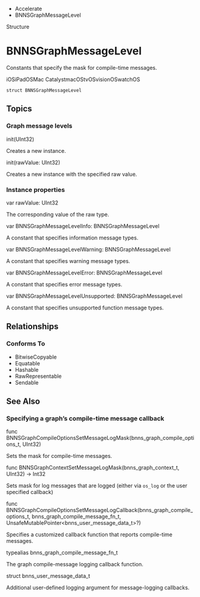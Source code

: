 

- Accelerate
-  BNNSGraphMessageLevel 

Structure

# BNNSGraphMessageLevel

Constants that specify the mask for compile-time messages.

iOSiPadOSMac CatalystmacOStvOSvisionOSwatchOS

``` source
struct BNNSGraphMessageLevel
```

## Topics

### Graph message levels

init(UInt32)

Creates a new instance.

init(rawValue: UInt32)

Creates a new instance with the specified raw value.

### Instance properties

var rawValue: UInt32

The corresponding value of the raw type.

var BNNSGraphMessageLevelInfo: BNNSGraphMessageLevel

A constant that specifies information message types.

var BNNSGraphMessageLevelWarning: BNNSGraphMessageLevel

A constant that specifies warning message types.

var BNNSGraphMessageLevelError: BNNSGraphMessageLevel

A constant that specifies error message types.

var BNNSGraphMessageLevelUnsupported: BNNSGraphMessageLevel

A constant that specifies unsupported function message types.

## Relationships

### Conforms To

- BitwiseCopyable
- Equatable
- Hashable
- RawRepresentable
- Sendable

## See Also

### Specifying a graph’s compile-time message callback

func BNNSGraphCompileOptionsSetMessageLogMask(bnns_graph_compile_options_t, UInt32)

Sets the mask for compile-time messages.

func BNNSGraphContextSetMessageLogMask(bnns_graph_context_t, UInt32) -> Int32

Sets mask for log messages that are logged (either via `os_log` or the user specified callback)

func BNNSGraphCompileOptionsSetMessageLogCallback(bnns_graph_compile_options_t, bnns_graph_compile_message_fn_t, UnsafeMutablePointer&lt;bnns_user_message_data_t>?)

Specifies a customized callback function that reports compile-time messages.

typealias bnns_graph_compile_message_fn_t

The graph compile-message logging callback function.

struct bnns_user_message_data_t

Additional user-defined logging argument for message-logging callbacks.

